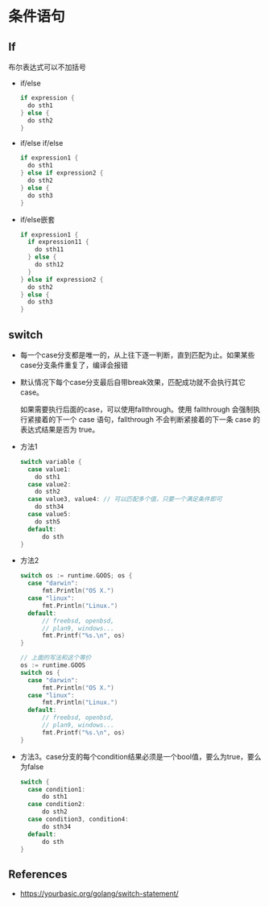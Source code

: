 # 条件语句

## If

布尔表达式可以不加括号

* if/else

  ```go
  if expression {
    do sth1
  } else {
    do sth2
  }
  ```

* if/else if/else

  ```go
  if expression1 {
    do sth1
  } else if expression2 {
    do sth2
  } else {
    do sth3
  }
  ```

* if/else嵌套

  ```go
  if expression1 {
    if expression11 {
      do sth11
    } else {
      do sth12
    }
  } else if expression2 {
    do sth2
  } else {
    do sth3
  }
  ```

## switch

* 每一个case分支都是唯一的，从上往下逐一判断，直到匹配为止。如果某些case分支条件重复了，编译会报错

* 默认情况下每个case分支最后自带break效果，匹配成功就不会执行其它case。

  如果需要执行后面的case，可以使用fallthrough。使用 fallthrough 会强制执行紧接着的下一个 case 语句，fallthrough 不会判断紧接着的下一条 case 的表达式结果是否为 true。

* 方法1

  ```go
  switch variable {
    case value1:
      do sth1
    case value2:
      do sth2
    case value3, value4: // 可以匹配多个值，只要一个满足条件即可
      do sth34
    case value5:
      do sth5
    default:
    	do sth
  }
  ```

* 方法2

  ```go
  switch os := runtime.GOOS; os {
  	case "darwin":
  		fmt.Println("OS X.")
  	case "linux":
  		fmt.Println("Linux.")
  	default:
  		// freebsd, openbsd,
  		// plan9, windows...
  		fmt.Printf("%s.\n", os)
  }
  
  // 上面的写法和这个等价
  os := runtime.GOOS
  switch os {
  	case "darwin":
  		fmt.Println("OS X.")
  	case "linux":
  		fmt.Println("Linux.")
  	default:
  		// freebsd, openbsd,
  		// plan9, windows...
  		fmt.Printf("%s.\n", os)
  }
  ```
  
* 方法3。case分支的每个condition结果必须是一个bool值，要么为true，要么为false

  ```go
  switch {
    case condition1:
    	do sth1
    case condition2:
    	do sth2
    case condition3, condition4:
    	do sth34
    default:
    	do sth
  }
  ```



## References

* https://yourbasic.org/golang/switch-statement/